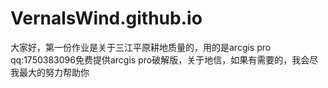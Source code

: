 # VernalsWind.github.io
大家好，第一份作业是关于三江平原耕地质量的，用的是arcgis pro
qq:1750383096免费提供arcgis pro破解版，关于地信，如果有需要的，我会尽我最大的努力帮助你
